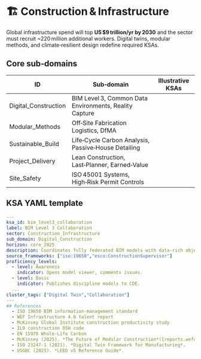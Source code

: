 # 🏗️ Construction & Infrastructure

Global infrastructure spend will top **US $9 trillion/yr by 2030** and the sector must recruit ~220 million additional workers. Digital twins, modular methods, and climate‑resilient design redefine required KSAs.

## Core sub‑domains
| ID | Sub‑domain | Illustrative KSAs |
|----|------------|-------------------|
| Digital_Construction | BIM Level 3, Common Data Environments, Reality Capture |
| Modular_Methods | Off‑Site Fabrication Logistics, DfMA |
| Sustainable_Build | Life‑Cycle Carbon Analysis, Passive‑House Detailing |
| Project_Delivery | Lean Construction, Last‑Planner, Earned‑Value |
| Site_Safety | ISO 45001 Systems, High‑Risk Permit Controls |

## KSA YAML template
```yaml
---
ksa_id: bim_level3_collaboration
label: BIM Level 3 Collaboration
sector: Construction_Infrastructure
sub_domain: Digital_Construction
horizon: core_2025
description: Coordinates fully federated BIM models with data‑rich object standards.
source_frameworks: ["iso:19650","esco:ConstructionSupervisor"]
proficiency_levels:
  - level: Awareness
    indicator: Opens model viewer, comments issues.
  - level: Basic
    indicator: Publishes discipline models to CDE.
  ...
cluster_tags: ["Digital Twin","Collaboration"]
---
## References
  - ISO 19650 BIM information‑management standard
  - WEF Infrastructure 4.0 talent report 
  - McKinsey Global Institute construction productivity study
  - ILO construction OSH code
  - EN 15978 Whole‑Life Carbon
  - McKinsey (2025). *The Future of Modular Construction*([reports.weforum.org].
  - ISO 23247‑1 (2021). *Digital Twin Framework for Manufacturing*.
  - USGBC (2025). *LEED v5 Reference Guide*.